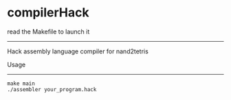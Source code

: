 # compilerHack

read the Makefile to launch it 

***

Hack assembly language compiler for nand2tetris

Usage

***

    make main
    ./assembler your_program.hack



